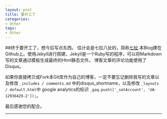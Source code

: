```yaml
---
layout: post
title: 要开工了
categories:
- Other
tags:
- Other
---
```


     
	 
##终于要开工了，想今后写点东西。
估计会是七拉八扯的，简称[七扯](http://blog.sevenCHE.com).本Blog建在Github上。使用Jekyll进行搭建，Jekyll是一个Ruby写的程序，可以将Markdown写的文章通过模板生成最终的Html静态文件。
博客文章的评论功能使用了Disqus。

如果你直接拷贝或Fork本Git库作为自己的博客，一定不要忘记删除我写的文章以及修改 `_includes / comments.md` 中的disqus_shortname，以及修改 `_layouts / default.html`中 google analytics的标识  `_gaq.push(['_setAccount', 'UA-12936429-2']);`。

最后感谢您的配合。

----
